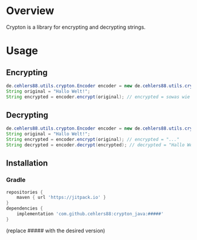 # Overview
Crypton is a library for encrypting and decrypting strings.

# Usage

## Encrypting
```java
de.cehlers88.utils.crypton.Encoder encoder = new de.cehlers88.utils.crypton.Encoder();
String original = "Hallo Welt!";
String encrypted = encoder.encrypt(original); // encrypted = sowas wie "4:%22ujkhvu%22%3E%7C66;%3F%22gzvgpfgfGpet%20rvkqp%22%3Evtwg%3F%22xcnwg%22%3E%22Unyy1](ry!%60qo0;B]%3C31ZB0u49*3;,oQ%22,"
```
## Decrypting
```java
de.cehlers88.utils.crypton.Encoder encoder = new de.cehlers88.utils.crypton.Encoder();
String original = "Hallo Welt!";
String encrypted = encoder.encrypt(original); // encrypted = "..."
String decrypted = encoder.decrypt(encrypted); // decrypted = "Hallo Welt!"
```

## Installation

### Gradle
```gradle
repositories {
    maven { url 'https://jitpack.io' }
}
dependencies {
    implementation 'com.github.cehlers88:crypton_java:#####'
}
```
(replace ##### with the desired version)